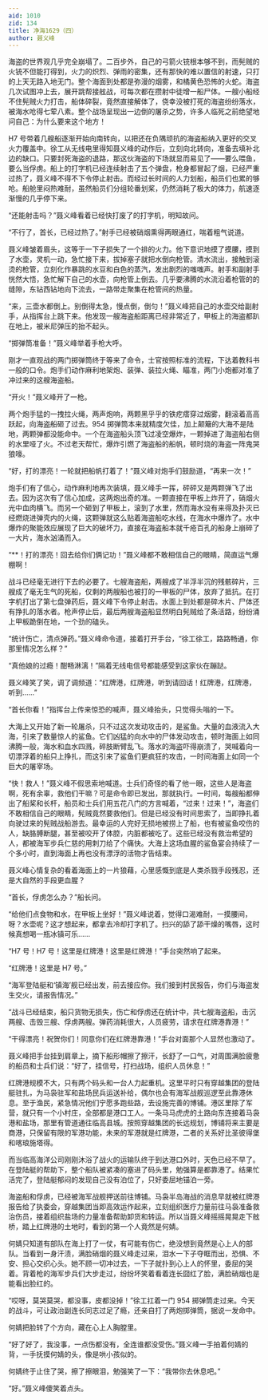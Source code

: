 ```yaml
---
aid: 1010
zid: 134
title: 净海1629（四）
author: 聂义峰
---
```


海盗的世界观几乎完全崩塌了。二百步外，自己的弓箭火铳根本够不到，而髡贼的火铳不但能打得到，火力的炽烈、弹雨的密集，还有那快的难以置信的射速，只打的上天无路入地无门。整个海面到处都是弥漫的烟雾，和橘黄色恐怖的火蛇。海盗几次试图冲上去，展开跳帮接舷战，可每次都在攒射中徒增一船尸体。一艘小船经不住髡贼火力打击，船体碎裂，竟然直接解体了，侥幸没被打死的海盗纷纷落水，被海水呛得七荤八素。整个战场呈现出一边倒的屠杀之势，许多人临死之前绝望地问自己：为什么要来这个地方！

H7 号带着几艘船逐渐开始向南转向，以把还在负隅顽抗的海盗船纳入更好的交叉火力覆盖中。徐工从无线电里得知聂义峰的动作后，立刻向北转向，准备去填补北边的缺口。只要封死海盗的退路，那这伙海盗的下场就显而易见了——要么喂鱼，要么当俘虏。船上的打字机已经连续射击了五个弹盘，枪身都冒起了烟，已经严重过热了，聂义峰不得不下令停止射击。而经过长时间的人力划船，船员们也累的够呛。船舱里闷热难耐，虽然船员们分组轮番划桨，仍然消耗了极大的体力，航速逐渐慢的几乎停下来。

“还能射击吗？”聂义峰看着已经快打废了的打字机，明知故问。

“不行了，首长，已经过热了。”射手已经被硝烟熏得两眼通红，喘着粗气说道。

聂义峰皱着眉头，这等于一下子损失了一个排的火力。他下意识地摸了摸腰，摸到了水壶，灵机一动，急忙接下来，拔掉塞子就把水倒向枪管。清水流出，接触到滚烫的枪管，立刻化作暴跳的水豆和白色的蒸汽，发出剧烈的嗤嗤声。射手和副射手恍然大悟，急忙解下自己的水壶，向枪管上倒去。几乎要沸腾的水流沿着枪管的的缝隙，东钻西钻地向下流去，一路带走聚集在枪管间的热量。

“来，三壶水都倒上。别倒得太急，慢点倒，倒匀！”聂义峰把自己的水壶交给副射手，从指挥台上跳下来。他发现一艘海盗船距离已经非常近了，甲板上的海盗都趴在地上，被米尼弹压的抬不起头。

“掷弹筒准备！”聂义峰举着手枪大呼。

刚才一直观战的两门掷弹筒终于等来了命令，士官按照标准的流程，下达着教科书一般的口令。炮手们动作麻利地架炮、装弹、装拉火绳、瞄准，两门小炮都对准了冲过来的这艘海盗船。

“开火！”聂义峰开了一枪。

两个炮手猛的一拽拉火绳，两声炮响，两颗黑乎乎的铁疙瘩穿过烟雾，翻滚着高高跃起，向海盗船砸了过去。954 掷弹筒本来就精度欠佳，加上颠簸的大海不是陆地，两颗弹都没能命中。一个在海盗船头顶飞过凌空爆炸，一颗掉进了海盗船右侧的水里哑了火。不过老天帮忙，爆炸引燃了海盗船的船帆，顿时烧的海盗一阵鬼哭狼嚎。

“好，打的漂亮！一轮就把船帆打着了！”聂义峰对炮手们鼓励道，“再来一次！”

炮手们有了信心，动作麻利地再次装填，聂义峰手一挥，砰砰又是两颗弹飞了出去。因为这次有了信心加成，这两炮出奇的准。一颗直接在甲板上炸开了，硝烟火光中血肉横飞。而另一个砸到了甲板上，滚到了水里，然而海水没有来得及扑灭已经燃烧进弹壳内的火绳，这颗弹就这么贴着海盗船吃水线，在海水中爆炸了。水中爆炸的聚能效应展现了巨大的破坏力，直接在海盗船本就千疮百孔的船身上崩碎了一大片，海水汹涌而入。

“\*\*！打的漂亮！回去给你们俩记功！”聂义峰都不敢相信自己的眼睛，简直运气爆棚啊！

战斗已经毫无进行下去的必要了。七艘海盗船，两艘成了半浮半沉的残骸碎片，三艘成了毫无生气的死船，仅剩的两艘船也被打的一甲板的尸体，放弃了抵抗。在打字机打出了第七盘弹药后，聂义峰下令停止射击。水面上到处都是碎木片、尸体还有挣扎的落水者。枪声停止后，最后两艘海盗船显然明白髡贼给了条活路，纷纷涌上甲板跪倒在地，一个劲的磕头。

“统计伤亡，清点弹药。”聂义峰命令道，接着打开手台，“徐工徐工，路路畅通，你那里情况怎么样？”

“真他娘的过瘾！酣畅淋漓！”隔着无线电信号都能感受到这家伙在蹦跶。

聂义峰笑了笑，调了调频道：“红牌港，红牌港，听到请回话！红牌港，红牌港，听到……”

“首长你看！”指挥台上传来惊恐的喊声，聂义峰抬头，只觉得头嗡的一下。

大海上又开始了新一轮屠杀，只不过这次发动攻击的，是鲨鱼。大量的血液流入大海，引来了数量惊人的鲨鱼。它们凶猛的向水中的尸体发动攻击，顿时海面上如同沸腾一般，海水和血水四溅，碎肢断臂乱飞。落水的海盗吓得崩溃了，哭喊着向一切漂浮着的船只上挣扎，而这引来了鲨鱼们更疯狂的攻击，一时间海面上如同一个巨大的屠宰场。

“快！救人！”聂义峰不假思索地喊道。士兵们奇怪的看了他一眼，这些人是海盗啊，死有余辜，救他们干嘛？可是命令即已发出，那就执行。一时间，每艘船都伸出了船桨和长杆，船员和士兵们用五花八门的方言喊着，“过来！过来！”，海盗们不敢相信自己的眼睛，髡贼竟然要救他们。但是已经没有时间思索了，当即挣扎着向驶过来的髡贼战船游去。最幸运的人完好无损地被捞上了船，也有被鲨鱼咬伤的人，缺胳膊断腿，甚至被咬开了体腔，内脏都被吃了。这些已经没有救治希望的人，都被海军步兵仁慈的用刺刀给了个痛快。大海上这场血腥的鲨鱼宴会持续了一个多小时，直到海面上再也没有漂浮的活物才告结束。

聂义峰心情复杂的看着海面上的一片狼藉，心里感慨到底是人类杀戮手段残忍，还是大自然的手段更血腥？

“首长，俘虏怎么办？”船长问。

“给他们点食物和水，在甲板上坐好！”聂义峰说着，觉得口渴难耐，一摸腰间，呀？水壶呢？这才想起来，都拿去冷却打字机了。扫兴的舔了舔干燥的嘴唇，这时候真想喝一瓶冰镇可乐……

“H7 号！H7 号！这里是红牌港！这里是红牌港！”手台突然响了起来。

“红牌港！这里是 H7 号。”

“海军登陆艇和‘镇海’舰已经出发，前去接应你。我们接到村民报告，你们与海盗发生交火，请报告情况。”

“战斗已经结束，船只货物无损失，伤亡和俘虏还在统计中，共七艘海盗船，击沉两艘、击毁三艘、俘虏两艘。弹药消耗很大，人员疲劳，请求在红牌港靠港！”

“干得漂亮！祝贺你们！同意你们在红牌港靠港！”手台对面那个人显然也激动了。

聂义峰把手台挂到肩章上，摘下船形帽擦了擦汗，长舒了一口气，对周围满脸疲惫的船员和士兵们说：“好了，挂信号，打扫战场，组织人员休息！”

红牌港规模不大，只有两个码头和一台人力起重机。这里平时只有穿越集团的登陆艇驻扎，为马袅驻军和盐场民兵运送补给，偶尔也会有海军战舰巡逻至此靠港休息。至于渔民，紧急情况他们宁愿多跑些路，去设施完善的博铺。港区里除了军营，就只有一个小村庄，全部都是港口工人。一条马马虎虎的土路向东连接着马袅港和盐场，那里有管道通往临高县城。按照穿越集团的长远规划，博铺将来主要是商港，只保留有限的军港功能，未来的军港就是红牌港，二者的关系好比圣彼得堡和喀琅施塔得。

而当临高海洋公司刚刚沐浴了战火的运输队终于到达港口外时，天色已经不早了。在登陆艇的帮助下，整个船队被紧凑的塞进了码头里，勉强算是都靠港了。结果忙活完了，登陆艇郁闷的发现自己没有泊位了，只好委屈地锚泊一旁。

海盗船和俘虏，已经被海军战舰押送前往博铺。马袅半岛海战的消息早就被红牌港报告给了执委会，穿越集团当即高效运作起来，立刻组织医疗力量前往马袅准备救治伤员，接着组织盐场的力量准备帮助卸货和转运。所以当聂义峰摇摇晃晃走下舷桥，踏上红牌港的土地时，看到的第一个人竟然是何婧。

何婧只知道有部队在海上打了一仗，有可能有伤亡，绝没想到竟然是心上人的部队。当看到一身汗渍，满脸硝烟的聂义峰走过来，泪水一下子夺眶而出，恐惧、不安、担心交织心头。她不顾一切冲过去，一下子就扑到心上人的怀里，委屈的哭着。背着枪的海军步兵们大步走过，纷纷坏笑着看着连长囧红了脸，满脸硝烟也是能看出脸红的。

“哎呀，莫哭莫哭，都没事，皮都没掉！”徐工扛着一门 954 掷弹筒走过来。今天的战斗，可让政治副连长同志过足了瘾，还亲自打了两炮掷弹筒，据说一发命中。

何婧把脸转了个方向，藏在心上人胸膛里。

“好了好了，我没事，一点伤都没有，全连谁都没受伤。”聂义峰一手拍着何婧的背，一手抚摸何婧的头，像是哄小孩似的。

何婧终于止住了哭，擦了擦眼泪，勉强笑了一下：“我带你去休息吧。”

“好。”聂义峰傻笑着点头。
